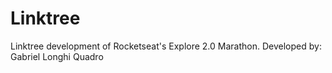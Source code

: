# Linktree
Linktree development of Rocketseat's Explore 2.0 Marathon.
Developed by: Gabriel Longhi Quadro

